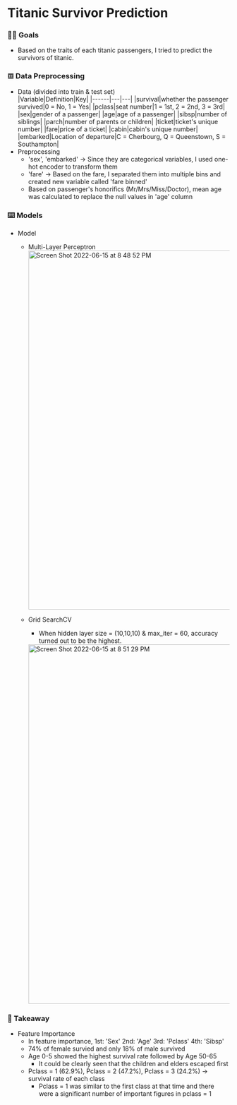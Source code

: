 # Titanic Survivor Prediction

### 🙋‍♂️ Goals
- Based on the traits of each titanic passengers, I tried to predict the survivors of titanic.

### 𝌞 Data Preprocessing
* Data (divided into train & test set)   
     |Variable|Definition|Key|
    |------|---|---|
    |survival|whether the passenger survived|0 = No, 1 = Yes|
    |pclass|seat number|1 = 1st, 2 = 2nd, 3 = 3rd|
    |sex|gender of a passenger|
    |age|age of a passenger|
    |sibsp|number of siblings|
    |parch|number of parents or children|
    |ticket|ticket's unique number|
    |fare|price of a ticket|
    |cabin|cabin's unique number|
    |embarked|Location of departure|C = Cherbourg, Q = Queenstown, S = Southampton|
* Preprocessing
  - 'sex', 'embarked' → Since they are categorical variables, I used one-hot encoder to transform them
  - 'fare' → Based on the fare, I separated them into multiple bins and created new variable called 'fare binned'
  - Based on passenger's honorifics (Mr/Mrs/Miss/Doctor), mean age was calculated to replace the null values in 'age' column 

### ⌨️ Models
* Model
  - Multi-Layer Perceptron
     <img width="814" alt="Screen Shot 2022-06-15 at 8 48 52 PM" src="https://user-images.githubusercontent.com/98932859/173820254-1a4e3fff-05b3-4454-8afb-fa3ffec85413.png">

  - Grid SearchCV
     + When hidden layer size = (10,10,10) & max_iter = 60, accuracy turned out to be the highest.
     <img width="815" alt="Screen Shot 2022-06-15 at 8 51 29 PM" src="https://user-images.githubusercontent.com/98932859/173820669-724b65cd-0f11-49bd-97de-ea0f14ee4dce.png">

### 📍 Takeaway
* Feature Importance  
  - In feature importance, 1st: 'Sex' 2nd: 'Age' 3rd: 'Pclass' 4th: 'Sibsp'
  - 74% of female survied and only 18% of male survived
  - Age 0-5 showed the highest survival rate followed by Age 50-65
     + It could be clearly seen that the children and elders escaped first
  - Pclass = 1 (62.9%), Pclass = 2 (47.2%), Pclass = 3 (24.2%) → survival rate of each class
     + Pclass = 1 was similar to the first class at that time and there were a significant number of important figures in pclass = 1
     

